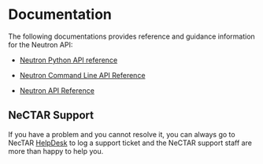 # Documentation

The following documentations provides reference and guidance information for the
Neutron API:

- [Neutron Python API reference][developer]

- [Neutron Command Line API Reference][commandline]

- [Neutron API Reference][http]


## NeCTAR Support

If you have a problem and you cannot resolve it, you can always go to NecTAR
[HelpDesk][helpdesk] to log a support ticket and the NeCTAR support staff are
more than happy to help you.


[helpdesk]: https://support.nectar.org.au/support/home
[http]: http://developer.openstack.org/api-ref-networking-v2.html
[developer]: http://docs.openstack.org/developer/python-neutronclient/#id1
[commandline]: http://docs.openstack.org/cli-reference/content/neutronclient_commands.html
